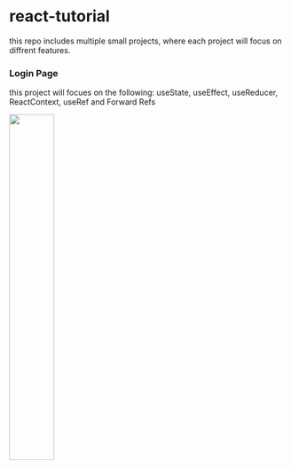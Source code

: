 # react-tutorial
this repo includes multiple small projects, where each project will focus on diffrent features.

### Login Page
this project will focues on the following: useState, useEffect, useReducer, ReactContext, useRef and Forward Refs


<img src="https://github.com/EliezerTalker/react-tutorial/blob/main/project-gifs/login%20page.gif" width="40%" height="40%">

